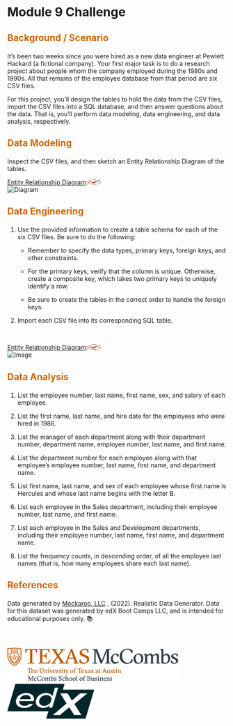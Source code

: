 # Module 9 Challenge

## <p style="color:#CC6600">Background / Scenario</p> 

It’s been two weeks since you were hired as a new data engineer at Pewlett Hackard (a fictional company). Your first major task is to do a research project about people whom the company employed during the 1980s and 1990s. All that remains of the employee database from that period are six CSV files.

For this project, you’ll design the tables to hold the data from the CSV files, import the CSV files into a SQL database, and then answer questions about the data. That is, you’ll perform data modeling, data engineering, and data analysis, respectively. 

## <p style="color:#CC6600">Data Modeling</p> 

Inspect the CSV files, and then sketch an Entity Relationship Diagram of the tables.
<br>

<ins>Entity Relationship Diagram</ins>:<img src="images/uta_icon_checkmark.svg" width="30" height="12">  <br>
![Diagram](images/01EntityRelationshipDiagram.png)
<br>

## <p style="color:#CC6600">Data Engineering</p> 

1. Use the provided information to create a table schema for each of the six CSV files. Be sure to do the following:

   - Remember to specify the data types, primary keys, foreign keys, and other constraints.

   - For the primary keys, verify that the column is unique. Otherwise, create a composite key, which takes two primary keys to uniquely identify a row.

   - Be sure to create the tables in the correct order to handle the foreign keys.

2. Import each CSV file into its corresponding SQL table.<br>
<br>

<ins>Entity Relationship Diagram</ins>:<img src="images/uta_icon_checkmark.svg" width="30" height="12">  <br>
![Image](images/01EntityRelationshipDiagram.png)
<br>

## <p style="color:#CC6600">Data Analysis</p> 

1. List the employee number, last name, first name, sex, and salary of each employee.

2. List the first name, last name, and hire date for the employees who were hired in 1986.

3. List the manager of each department along with their department number, department name, employee number, last name, and first name.

4. List the department number for each employee along with that employee’s employee number, last name, first name, and department name.

5. List first name, last name, and sex of each employee whose first name is Hercules and whose last name begins with the letter B.

6. List each employee in the Sales department, including their employee number, last name, and first name.

7. List each employee in the Sales and Development departments, including their employee number, last name, first name, and department name.

8. List the frequency counts, in descending order, of all the employee last names (that is, how many employees share each last name).


## <p style="color:#CC6600">References</p>

Data generated by <a href="https://mockaroo.com" target="_blank">Mockaroo, LLC</a> , (2022). Realistic Data Generator. Data for this dataset was generated by edX Boot Camps LLC, and is intended for educational purposes only.  📚  
<br>
<br>
<br>
![UTlogo](images/utaustin-mccombs.png)      <img src="images/edx-logo-elm.svg" width="200" height="80"> 